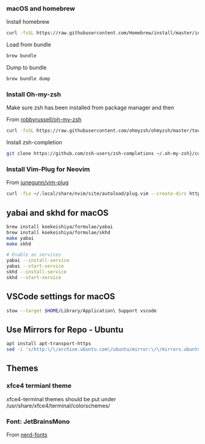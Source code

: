 
### macOS and homebrew

Install homebrew
```bash
curl -fsSL https://raw.githubusercontent.com/Homebrew/install/master/install.sh | sh
```

Load from bundle
```bash
brew bundle
```

Dump to bundle
```bash
brew bundle dump
```

### Install Oh-my-zsh

Make sure zsh has been installed from package manager and then

From [robbyrussell/oh-my-zsh](https://github.com/robbyrussell/oh-my-zsh)
```bash
curl -fsSL https://raw.githubusercontent.com/ohmyzsh/ohmyzsh/master/tools/install.sh | sh
```

Install zsh-completion
```bash
git clone https://github.com/zsh-users/zsh-completions ~/.oh-my-zsh}/custom}/plugins/zsh-completions
```

### Install Vim-Plug for Neovim
From [junegunn/vim-plug](https://github.com/junegunn/vim-plug)
```bash
curl -fLo ~/.local/share/nvim/site/autoload/plug.vim --create-dirs https://raw.githubusercontent.com/junegunn/vim-plug/master/plug.vim
```

## yabai and skhd for macOS
```bash
brew install koekeishiya/formulae/yabai
brew install koekeishiya/formulae/skhd
make yabai
make skhd

# Enable as services
yabai --install-service
yabai --start-service
skhd --install-service
skhd --start-service
```

## VSCode settings for macOS
```bash
stow --target $HOME/Library/Application\ Support vscode
```

## Use Mirrors for Repo - Ubuntu
```bash
apt install apt-transport-https
sed -i 's/http:\/\/archive.ubuntu.com\/ubuntu/mirror:\/\/mirrors.ubuntu.com\/mirrors.txt/g' /etc/apt/sources.list
```

## Themes

### xfce4 termianl theme
xfce4-terminal themes should be put under /usr/share/xfce4/terminal/colorschemes/

### Font: JetBrainsMono
From [nerd-fonts](https://github.com/ryanoasis/nerd-fonts/tree/master/patched-fonts/JetBrainsMono)
